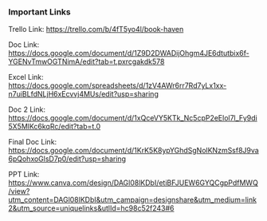 ### Important Links ###
Trello Link: https://trello.com/b/4fT5yo4l/book-haven 

Doc Link: https://docs.google.com/document/d/1Z9D2DWADijOhgm4JE6dtutbix6f-YGENvTmwOGTNimA/edit?tab=t.pxrcgakdk578 


Excel Link: https://docs.google.com/spreadsheets/d/1zV4AWr6rr7Rd7yLx1xx-n7uiBLfdNLjH6xEcvvj4MUs/edit?usp=sharing


Doc 2 Link: https://docs.google.com/document/d/1xQceVY5KTk_Nc5cpP2eElol7l_Fy9di5X5MlKc6kqRc/edit?tab=t.0

Final Doc Link: https://docs.google.com/document/d/1KrK5K8ypYGhdSgNolKNzmSsf8J9va6pQohxoGlsD7p0/edit?usp=sharing

PPT Link: https://www.canva.com/design/DAGl08lKDbI/etiBFJUEW6GYQCgpPdfMWQ/view?utm_content=DAGl08lKDbI&utm_campaign=designshare&utm_medium=link2&utm_source=uniquelinks&utlId=hc98c52f243#6
